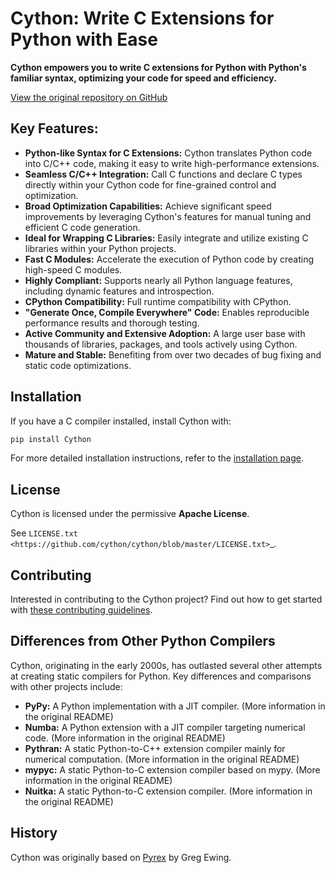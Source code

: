 # Cython: Write C Extensions for Python with Ease

**Cython empowers you to write C extensions for Python with Python's familiar syntax, optimizing your code for speed and efficiency.**

[View the original repository on GitHub](https://github.com/cython/cython)

## Key Features:

*   **Python-like Syntax for C Extensions:** Cython translates Python code into C/C++ code, making it easy to write high-performance extensions.
*   **Seamless C/C++ Integration:** Call C functions and declare C types directly within your Cython code for fine-grained control and optimization.
*   **Broad Optimization Capabilities:** Achieve significant speed improvements by leveraging Cython's features for manual tuning and efficient C code generation.
*   **Ideal for Wrapping C Libraries:** Easily integrate and utilize existing C libraries within your Python projects.
*   **Fast C Modules:** Accelerate the execution of Python code by creating high-speed C modules.
*   **Highly Compliant:** Supports nearly all Python language features, including dynamic features and introspection.
*   **CPython Compatibility:** Full runtime compatibility with CPython.
*   **"Generate Once, Compile Everywhere" Code:** Enables reproducible performance results and thorough testing.
*   **Active Community and Extensive Adoption:** A large user base with thousands of libraries, packages, and tools actively using Cython.
*   **Mature and Stable:** Benefiting from over two decades of bug fixing and static code optimizations.

## Installation

If you have a C compiler installed, install Cython with:

```bash
pip install Cython
```

For more detailed installation instructions, refer to the [installation page](https://docs.cython.org/en/latest/src/quickstart/install.html).

## License

Cython is licensed under the permissive **Apache License**.

See `LICENSE.txt <https://github.com/cython/cython/blob/master/LICENSE.txt>`_.

## Contributing

Interested in contributing to the Cython project? Find out how to get started with [these contributing guidelines](https://github.com/cython/cython/blob/master/docs/CONTRIBUTING.rst).

## Differences from Other Python Compilers

Cython, originating in the early 2000s, has outlasted several other attempts at creating static compilers for Python. Key differences and comparisons with other projects include:

*   **PyPy:** A Python implementation with a JIT compiler. (More information in the original README)
*   **Numba:** A Python extension with a JIT compiler targeting numerical code. (More information in the original README)
*   **Pythran:** A static Python-to-C++ extension compiler mainly for numerical computation. (More information in the original README)
*   **mypyc:** A static Python-to-C extension compiler based on mypy. (More information in the original README)
*   **Nuitka:** A static Python-to-C extension compiler. (More information in the original README)

## History

Cython was originally based on [Pyrex](https://www.cosc.canterbury.ac.nz/~greg/python/Pyrex/) by Greg Ewing.